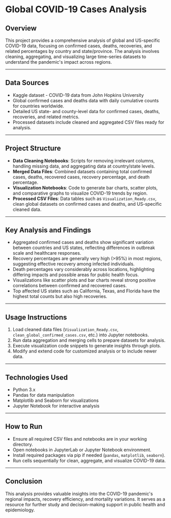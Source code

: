 # Global COVID-19 Cases Analysis

## Overview

This project provides a comprehensive analysis of global and US-specific COVID-19 data, focusing on confirmed cases, deaths, recoveries, and related percentages by country and state/province. The analysis involves cleaning, aggregating, and visualizing large time-series datasets to understand the pandemic's impact across regions.

---

## Data Sources

- Kaggle dataset - COVID-19 data from John Hopkins University
- Global confirmed cases and deaths data with daily cumulative counts for countries worldwide.
- Detailed US state- and county-level data for confirmed cases, deaths, recoveries, and related metrics.
- Processed datasets include cleaned and aggregated CSV files ready for analysis.

---

## Project Structure

- **Data Cleaning Notebooks**: Scripts for removing irrelevant columns, handling missing data, and aggregating data at country/state levels.
- **Merged Data Files**: Combined datasets containing total confirmed cases, deaths, recovered cases, recovery percentage, and death percentage.
- **Visualization Notebooks**: Code to generate bar charts, scatter plots, and comparative graphs to visualize COVID-19 trends by region.
- **Processed CSV Files**: Data tables such as `Visualization_Ready.csv`, clean global datasets on confirmed cases and deaths, and US-specific cleaned data.

---

## Key Analysis and Findings

- Aggregated confirmed cases and deaths show significant variation between countries and US states, reflecting differences in outbreak scale and healthcare responses.
- Recovery percentages are generally very high (>95%) in most regions, suggesting effective recovery among infected individuals.
- Death percentages vary considerably across locations, highlighting differing impacts and possible areas for public health focus.
- Visualizations like scatter plots and bar charts reveal strong positive correlations between confirmed and recovered cases.
- Top affected US states such as California, Texas, and Florida have the highest total counts but also high recoveries.

---

## Usage Instructions

1. Load cleaned data files (`Visualization_Ready.csv`, `clean_global_confirmed_cases.csv`, etc.) into Jupyter notebooks.
2. Run data aggregation and merging cells to prepare datasets for analysis.
3. Execute visualization code snippets to generate insights through plots.
4. Modify and extend code for customized analysis or to include newer data.

---

## Technologies Used

- Python 3.x
- Pandas for data manipulation
- Matplotlib and Seaborn for visualizations
- Jupyter Notebook for interactive analysis

---

## How to Run

- Ensure all required CSV files and notebooks are in your working directory.
- Open notebooks in JupyterLab or Jupyter Notebook environment.
- Install required packages via pip if needed (`pandas`, `matplotlib`, `seaborn`).
- Run cells sequentially for clean, aggregate, and visualize COVID-19 data.

---

## Conclusion

This analysis provides valuable insights into the COVID-19 pandemic's regional impacts, recovery efficiency, and mortality variations. It serves as a resource for further study and decision-making support in public health and epidemiology.

